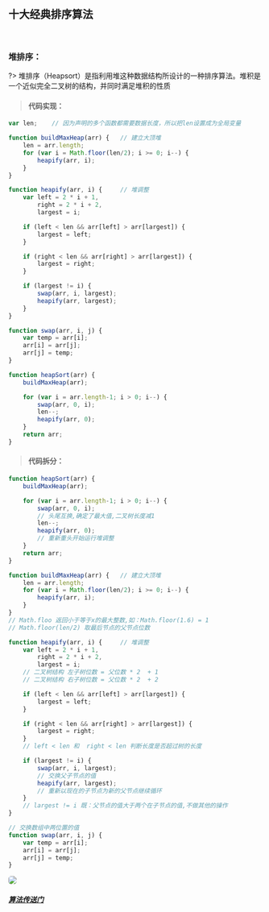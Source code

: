## 十大经典排序算法

<br>

### 堆排序：


?>  堆排序（Heapsort）是指利用堆这种数据结构所设计的一种排序算法。堆积是一个近似完全二叉树的结构，并同时满足堆积的性质

> #### 代码实现：

```javascript
var len;    // 因为声明的多个函数都需要数据长度，所以把len设置成为全局变量

function buildMaxHeap(arr) {   // 建立大顶堆
    len = arr.length;
    for (var i = Math.floor(len/2); i >= 0; i--) {
        heapify(arr, i);
    }
}

function heapify(arr, i) {     // 堆调整
    var left = 2 * i + 1,
        right = 2 * i + 2,
        largest = i;

    if (left < len && arr[left] > arr[largest]) {
        largest = left;
    }

    if (right < len && arr[right] > arr[largest]) {
        largest = right;
    }

    if (largest != i) {
        swap(arr, i, largest);
        heapify(arr, largest);
    }
}

function swap(arr, i, j) {
    var temp = arr[i];
    arr[i] = arr[j];
    arr[j] = temp;
}

function heapSort(arr) {
    buildMaxHeap(arr);

    for (var i = arr.length-1; i > 0; i--) {
        swap(arr, 0, i);
        len--;
        heapify(arr, 0);
    }
    return arr;
}
```

> #### 代码拆分：

```javascript
function heapSort(arr) {
    buildMaxHeap(arr);

    for (var i = arr.length-1; i > 0; i--) {
        swap(arr, 0, i);
        // 头尾互换,确定了最大值,二叉树长度减1
        len--;
        heapify(arr, 0);
        // 重新重头开始运行堆调整
    }
    return arr;
}
```

```javascript
function buildMaxHeap(arr) {   // 建立大顶堆
    len = arr.length;
    for (var i = Math.floor(len/2); i >= 0; i--) {
        heapify(arr, i);
    }
}
// Math.floo 返回小于等于x的最大整数,如：Math.floor(1.6) = 1
// Math.floor(len/2) 取最后节点的父节点位数
```
```javascript
function heapify(arr, i) {     // 堆调整
    var left = 2 * i + 1,
        right = 2 * i + 2,
        largest = i;
    // 二叉树结构 左子树位数 = 父位数 * 2  + 1
    // 二叉树结构 右子树位数 = 父位数 * 2  + 2

    if (left < len && arr[left] > arr[largest]) {
        largest = left;
    }

    if (right < len && arr[right] > arr[largest]) {
        largest = right;
    }
    // left < len 和  right < len 判断长度是否超过树的长度

    if (largest != i) {
        swap(arr, i, largest);
        // 交换父子节点的值
        heapify(arr, largest);
        // 重新以现在的子节点为新的父节点继续循环
    }
    // largest != i 既：父节点的值大于两个在子节点的值,不做其他的操作
}
```
```javascript
// 交换数组中两位置的值
function swap(arr, i, j) {
    var temp = arr[i];
    arr[i] = arr[j];
    arr[j] = temp;
}
```

<img  src="static/gif/heapSort.gif" style="border-radius: 5px;"/>
<br>

##### [算法传送门](https://www.runoob.com/w3cnote/ten-sorting-algorithm.html)
